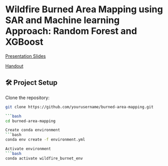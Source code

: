 # Wildfire Burned Area Mapping using SAR and Machine learning Approach: Random Forest and XGBoost

[Presentation Slides](https://drive.google.com/file/d/1YQ7ks8pf0-SPcX9wqhoU0GPQTIKpKZtt/view?usp=sharing)

[Handout](https://github.com/user-attachments/files/20343101/A1_Handout_Twayana.pdf)

## 🛠 Project Setup
   Clone the repository:
   ```bash
   git clone https://github.com/yourusername/burned-area-mapping.git
   
   ```bash
   cd burned-area-mapping

   Create conda environment
   ```bash
   conda env create -f environment.yml

   Activate environment
   ```bash
   conda activate wildfire_burnet_env
   




